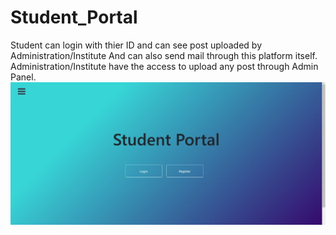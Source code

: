 # Student_Portal
Student can login with thier ID and can see post uploaded by Administration/Institute And can also send mail through this platform itself.
 Administration/Institute have the access to upload any post through Admin Panel.
 ![Test Image 1](https://github.com/22tushar/Student_Portal/blob/main/admin.jpeg)
